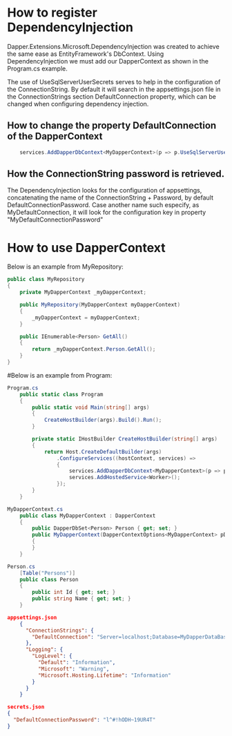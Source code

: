 # How to register DependencyInjection

Dapper.Extensions.Microsoft.DependencyInjection was created to achieve the same ease as EntityFramework's DbContext.
Using DependencyInjection we must add our DapperContext as shown in the Program.cs example.

The use of UseSqlServerUserSecrets serves to help in the configuration of the ConnectionString. By default it will search
in the appsettings.json file in the ConnectionStrings section DefaultConnection property, which can be changed when configuring dependency injection.

## How to change the property DefaultConnection of the DapperContext
```csharp
    services.AddDapperDbContext<MyDapperContext>(p => p.UseSqlServerUserSecrets(hostContext.Configuration, "MyDefaultConnection"), ServiceLifetime.Singleton);
```

## How the ConnectionString password is retrieved.

The DependencyInjection looks for the configuration of appsettings, concatenating the name of the ConnectionString + Password, by default DefaultConnectionPassword.
Case another name  such especify, as MyDefaultConnection, it will look for the configuration key in property "MyDefaultConnectionPassword"

# How to use DapperContext
Below is an example from MyRepository:

```csharp
public class MyRepository
{
    private MyDapperContext _myDapperContext;

    public MyRepository(MyDapperContext myDapperContext)
    {
        _myDapperContext = myDapperContext;
    }

    public IEnumerable<Person> GetAll()
    {
        return _myDapperContext.Person.GetAll();
    }
}
```

#Below is an example from Program:
```csharp
Program.cs
    public static class Program
    {
        public static void Main(string[] args)
        {
            CreateHostBuilder(args).Build().Run();
        }

        private static IHostBuilder CreateHostBuilder(string[] args)
        {
            return Host.CreateDefaultBuilder(args)
                .ConfigureServices((hostContext, services) =>
                {
                    services.AddDapperDbContext<MyDapperContext>(p => p.UseSqlServerUserSecrets(hostContext.Configuration), ServiceLifetime.Singleton);
                    services.AddHostedService<Worker>();
                });
        }
    }
```

```csharp
MyDapperContext.cs
    public class MyDapperContext : DapperContext
    {
        public DapperDbSet<Person> Person { get; set; }
        public MyDapperContext(DapperContextOptions<MyDapperContext> pDapperContextOptions) : base(pDapperContextOptions)
        {
        }
    }
```

```csharp
Person.cs
    [Table("Persons")]
    public class Person
    {
        public int Id { get; set; }
        public string Name { get; set; }
    }
```

```json
appsettings.json
    {
      "ConnectionStrings": {
        "DefaultConnection": "Server=localhost;Database=MyDapperDataBase;User Id=User;"
      },
      "Logging": {
        "LogLevel": {
          "Default": "Information",
          "Microsoft": "Warning",
          "Microsoft.Hosting.Lifetime": "Information"
        }
      }
    }
```

```json
secrets.json
{
  "DefaultConnectionPassword": "l^#!hODH~19UR4T"
}
```